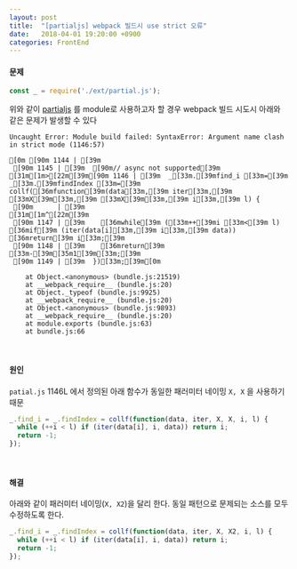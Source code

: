 ```yaml
---
layout: post
title:  "[partialjs] webpack 빌드시 use strict 오류"
date:   2018-04-01 19:20:00 +0900
categories: FrontEnd
---
```

#### 문제
```js
const _ = require('./ext/partial.js');
```
위와 같이 [partialjs](https://github.com/marpple/partial.js) 를 module로 사용하고자 할 경우 webpack 빌드 시도시 아래와 같은 문제가 발생할 수 있다
```console
Uncaught Error: Module build failed: SyntaxError: Argument name clash in strict mode (1146:57)

[0m [90m 1144 | [39m
 [90m 1145 | [39m  [90m// async not supported[39m
[31m[1m>[22m[39m[90m 1146 | [39m  _[33m.[39mfind_i [33m=[39m _[33m.[39mfindIndex [33m=[39m collf([36mfunction[39m(data[33m,[39m iter[33m,[39m [33mX[39m[33m,[39m [33mX[39m[33m,[39m i[33m,[39m l) {
 [90m      | [39m                                                         [31m[1m^[22m[39m
 [90m 1147 | [39m    [36mwhile[39m ([33m++[39mi [33m<[39m l) [36mif[39m (iter(data[i][33m,[39m i[33m,[39m data)) [36mreturn[39m i[33m;[39m
 [90m 1148 | [39m    [36mreturn[39m [33m-[39m[35m1[39m[33m;[39m
 [90m 1149 | [39m  })[33m;[39m[0m

    at Object.<anonymous> (bundle.js:21519)
    at __webpack_require__ (bundle.js:20)
    at Object._typeof (bundle.js:9925)
    at __webpack_require__ (bundle.js:20)
    at Object.<anonymous> (bundle.js:9893)
    at __webpack_require__ (bundle.js:20)
    at module.exports (bundle.js:63)
    at bundle.js:66
```
<br>

#### 원인
`patial.js` 1146L 에서 정의된 아래 함수가 동일한 패러미터 네이밍 `X, X` 을 사용하기 때문
```js
_.find_i = _.findIndex = collf(function(data, iter, X, X, i, l) {
  while (++i < l) if (iter(data[i], i, data)) return i;
  return -1;
});
```
<br>


#### 해결
아래와 같이 패러미터 네이밍(`X, X2`)을 달리 한다. 동일 패턴으로 문제되는 소스를 모두 수정하도록 한다.
```js
_.find_i = _.findIndex = collf(function(data, iter, X, X2, i, l) {
  while (++i < l) if (iter(data[i], i, data)) return i;
  return -1;
});
```
